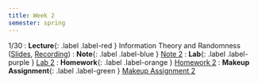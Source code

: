 ```yaml
---
title: Week 2
semester: spring
---
```


1/30
: **Lecture**{: .label .label-red } Information Theory and Randomness ([Slides](https://docs.google.com/presentation/d/1LmR6ZC7B8M9EXaVZw4sCKG-kTOHRNrh2OIli68XxqhQ/edit?usp=sharing), [Recording](https://drive.google.com/file/d/1awi1Jaw_jz-yaRNptUGvV7eCsX4Ohqqt/view?usp=share_link))
: **Note**{: .label .label-blue } [Note 2](https://codebreakingatcal.org/assets/notes/note2.pdf)
: **Lab**{: .label .label-purple } [Lab 2](https://datahub.berkeley.edu/hub/user-redirect/git-pull?repo=https%3A%2F%2Fgithub.com%2FCodebreakingAtCal%2FCodebreakingLabs&urlpath=tree%2FCodebreakingLabs%2FLab2%2Flab02.ipynb&branch=master)
: **Homework**{: .label .label-orange } [Homework 2](https://codebreakingatcal.org/assets/homework/hw2.pdf)
: **Makeup Assignment**{: .label .label-green } [Makeup Assignment 2](https://codebreakingatcal.org/assets/makeup/makeup2.pdf)